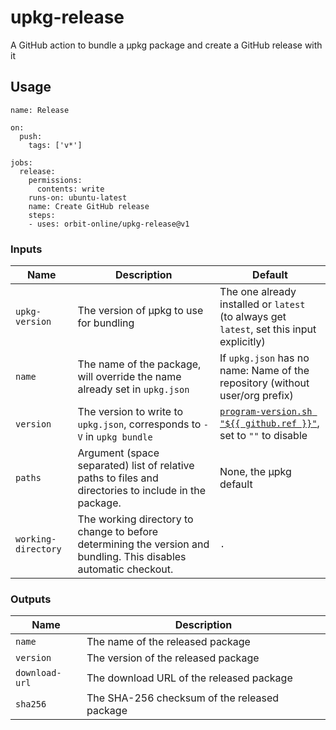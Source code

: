 # upkg-release

A GitHub action to bundle a μpkg package and create a GitHub release with it

## Usage

```
name: Release

on:
  push:
    tags: ['v*']

jobs:
  release:
    permissions:
      contents: write
    runs-on: ubuntu-latest
    name: Create GitHub release
    steps:
    - uses: orbit-online/upkg-release@v1
```

### Inputs

| Name                | Description                                                                                                       | Default                                                                                                             |
| ------------------- | ----------------------------------------------------------------------------------------------------------------- | ------------------------------------------------------------------------------------------------------------------- |
| `upkg-version`      | The version of μpkg to use for bundling                                                                           | The one already installed or `latest` (to always get `latest`, set this input explicitly)                           |
| `name`              | The name of the package, will override the name already set in `upkg.json`                                        | If `upkg.json` has no name: Name of the repository (without user/org prefix)                                        |
| `version`           | The version to write to `upkg.json`, corresponds to `-V` in `upkg bundle`                                         | [`program-version.sh "${{ github.ref }}"`](https://github.com/orbit-online/program-version), set to `""` to disable |
| `paths`             | Argument (space separated) list of relative paths to files and directories to include in the package.             | None, the μpkg default                                                                                              |
| `working-directory` | The working directory to change to before determining the version and bundling. This disables automatic checkout. | `.`                                                                                                                 |

### Outputs

| Name           | Description                                  |
| -------------- | -------------------------------------------- |
| `name`         | The name of the released package             |
| `version`      | The version of the released package          |
| `download-url` | The download URL of the released package     |
| `sha256`       | The SHA-256 checksum of the released package |

